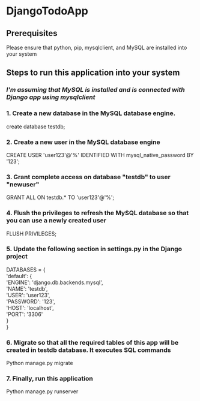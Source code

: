 # DjangoTodoApp

## Prerequisites
 Please ensure that python, pip, mysqlclient, and MySQL are installed into your system

## Steps to run this application into your system

### <em>I'm assuming that MySQL is installed and is connected with Django app using mysqlclient</em>

### 1. Create a new database in the MySQL database engine.
create database testdb;

### 2. Create a new user in the MySQL database engine
CREATE USER 'user123'@'%' IDENTIFIED WITH mysql_native_password BY '123';

### 3. Grant complete access on database "testdb" to user "newuser"
GRANT ALL ON testdb.* TO 'user123'@'%';

### 4. Flush the privileges to refresh the MySQL database so that you can use a newly created user
FLUSH PRIVILEGES;

### 5. Update the following section in settings.py in the Django project
DATABASES = {<br/>
'default': {<br/>
'ENGINE': 'django.db.backends.mysql',<br/>
'NAME': 'testdb',<br/>
'USER': 'user123',<br/>
'PASSWORD': '123',<br/>
'HOST': 'localhost',<br/>
'PORT': '3306'<br/>
}<br/>
}<br/>

### 6. Migrate so that all the required tables of this app will be created in testdb database. It executes SQL commands
Python manage.py migrate

### 7. Finally, run this application
Python manage.py runserver
